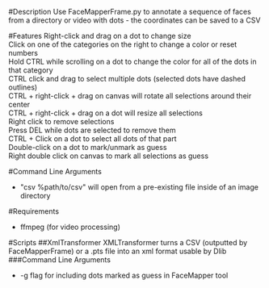 #Description
Use FaceMapperFrame.py to annotate a sequence of faces from a directory or video with dots - the coordinates can be saved to a CSV

#Features
Right-click and drag on a dot to change size<br />
Click on one of the categories on the right to change a color or reset numbers<br />
Hold CTRL while scrolling on a dot to change the color for all of the dots in that category <br />
CTRL click and drag to select multiple dots (selected dots have dashed outlines)<br />
CTRL + right-click + drag on canvas will rotate all selections around their center <br />
CTRL + right-click + drag on a dot will resize all selections <br />
Right click to remove selections  <br />
Press DEL while dots are selected to remove them <br />
CTRL + Click on a dot to select all dots of that part <br />
Double-click on a dot to mark/unmark as guess <br />
Right double click on canvas to mark all selections as guess <br />

#Command Line Arguments
- "csv %path/to/csv" will open from a pre-existing file inside of an image directory

#Requirements
- ffmpeg (for video processing)

 
#Scripts
##XmlTransformer
XMLTransformer turns a CSV (outputted by FaceMapperFrame) or a .pts file into an xml format usable by Dlib
###Command Line Arguments
- -g flag for including dots marked as guess in FaceMapper tool


